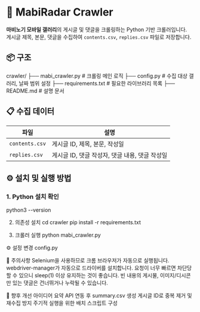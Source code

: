 # 📡 MabiRadar Crawler

 **마비노기 모바일 갤러리**의 게시글 및 댓글을 크롤링하는 Python 기반 크롤러입니다.  
게시글 제목, 본문, 댓글을 수집하여 `contents.csv`, `replies.csv` 파일로 저장합니다.


## 📦 구조

crawler/
├── mabi_crawler.py # 크롤링 메인 로직
├── config.py # 수집 대상 갤러리, 날짜 범위 설정
├── requirements.txt # 필요한 라이브러리 목록
├── README.md # 설명 문서


## 📋 수집 데이터

| 파일 | 설명 |
|------|------|
| `contents.csv` | 게시글 ID, 제목, 본문, 작성일 |
| `replies.csv`  | 게시글 ID, 댓글 작성자, 댓글 내용, 댓글 작성일 |


## ⚙️ 설치 및 실행 방법

### 1. Python 설치 확인
python3 --version

2. 의존성 설치
cd crawler
pip install -r requirements.txt

3. 크롤러 실행
python mabi_crawler.py

⚙️ 설정 변경
config.py

🧪 주의사항
Selenium을 사용하므로 크롬 브라우저가 자동으로 실행됩니다.
webdriver-manager가 자동으로 드라이버를 설치합니다.
요청이 너무 빠르면 차단당할 수 있으니 sleep(1) 이상 유지하는 것이 좋습니다.
빈 내용의 게시물, 이미지/디시콘만 있는 댓글은 건너뛰거나 누락될 수 있습니다.

📝 향후 개선 아이디어
요약 API 연동 후 summary.csv 생성
게시글 ID로 중복 제거 및 재수집 방지
주기적 실행을 위한 배치 스크립트 구성